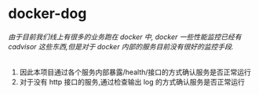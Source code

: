 # docker-dog

###### 由于目前我们线上有很多的业务跑在 docker 中, docker 一些性能监控已经有cadvisor 这些东西,但是对于 docker 内部的服务目前没有很好的监控手段.

1. 因此本项目通过各个服务内部暴露/health/接口的方式确认服务是否正常运行
2. 对于没有 http 接口的服务,通过检查输出 log 的方式确认服务是否正常运行